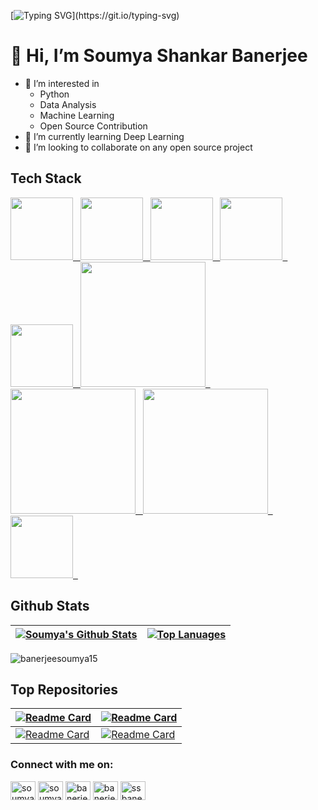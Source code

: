 [![Typing SVG](https://readme-typing-svg.herokuapp.com/?size=30&duration=2100&lines=Welcome+to+my+profile!)](https://git.io/typing-svg)
# 👋 Hi, I’m Soumya Shankar Banerjee

<!---
![Twitter URL](https://img.shields.io/twitter/url?style=social&url=https%3A%2F%2Ftwitter.com%2Fsoumya_data)
[![Linkedin](https://img.shields.io/badge/LinkedIn-blue/url?style=social&logo=linkedin&labelColor=blue&url=https://www.linkedin.com/in/soumya-shankar-banerjee/)](https://www.linkedin.com/in/soumya-shankar-banerjee/)
--->


- 👀 I’m interested in
  - Python
  - Data Analysis
  - Machine Learning
  - Open Source Contribution
- 🌱 I’m currently learning Deep Learning
- 💞️ I’m looking to collaborate on any open source project


## Tech Stack
<div>
  <a href="https://www.python.org/">
    <img width=100px src="https://upload.wikimedia.org/wikipedia/commons/thumb/c/c3/Python-logo-notext.svg/182px-Python-logo-notext.svg.png">&nbsp;&nbsp;
  </a>
  <a href="https://jupyter.org/">
    <img width=100px src="https://jupyter.org/assets/homepage/main-logo.svg">&nbsp;&nbsp;
  </a>
  <a href="https://www.sas.com/en_in/home.html">
    <img width=100px src="https://upload.wikimedia.org/wikipedia/commons/thumb/9/97/%E0%A6%B8%E0%A7%8D%E0%A6%AF%E0%A6%BE%E0%A6%B8_%E0%A6%B2%E0%A7%8B%E0%A6%97%E0%A7%8B.png/330px-%E0%A6%B8%E0%A7%8D%E0%A6%AF%E0%A6%BE%E0%A6%B8_%E0%A6%B2%E0%A7%8B%E0%A6%97%E0%A7%8B.png">&nbsp;&nbsp;
  </a>
  <a href="https://www.r-project.org/">
    <img width=100px src="https://upload.wikimedia.org/wikipedia/commons/thumb/1/1b/R_logo.svg/182px-R_logo.svg.png">&nbsp;&nbsp;
  </a>
  <a href="https://www.mysql.com/">
    <img width=100px src="https://upload.wikimedia.org/wikipedia/en/thumb/d/dd/MySQL_logo.svg/150px-MySQL_logo.svg.png">&nbsp;&nbsp;
  </a>
  <a href="https://numpy.org/">
    <img width=200px src="https://upload.wikimedia.org/wikipedia/commons/thumb/3/31/NumPy_logo_2020.svg/330px-NumPy_logo_2020.svg.png">&nbsp;&nbsp;
  </a>
  <a href="https://pandas.pydata.org/">
    <img width=200px src="https://upload.wikimedia.org/wikipedia/commons/thumb/e/ed/Pandas_logo.svg/450px-Pandas_logo.svg.png">&nbsp;&nbsp;
  </a>
  <a href="https://www.tensorflow.org/">
    <img width=200px src="https://upload.wikimedia.org/wikipedia/commons/thumb/a/ab/TensorFlow_logo.svg/330px-TensorFlow_logo.svg.png">&nbsp;&nbsp;
  </a>
  <a href="https://code.visualstudio.com/">
    <img width=100px src="https://upload.wikimedia.org/wikipedia/commons/thumb/9/9a/Visual_Studio_Code_1.35_icon.svg/113px-Visual_Studio_Code_1.35_icon.svg.png">&nbsp;&nbsp;
  </a>
</div>

## Github Stats
| <a href="https://github.com/banerjeesoumya15/github-readme-stats"><img align="center" src="https://github-readme-stats.vercel.app/api?username=banerjeesoumya15&show_icons=true&theme=cobalt&hide_border=true&count_private=true" alt="Soumya's Github Stats" /></a> | <a href="https://github.com/banerjeesoumya15/github-readme-stats"><img align="center" src="https://github-readme-stats.vercel.app/api/top-langs/?username=banerjeesoumya15&layout=compact&theme=cobalt&hide_border=true" alt="Top Lanuages" /></a> |
| ------------- | ------------- |

<img align="center" src="https://github-readme-streak-stats.herokuapp.com/?user=banerjeesoumya15&theme=tokyonight" alt="banerjeesoumya15" />




## Top Repositories
| [![Readme Card](https://github-readme-stats.vercel.app/api/pin/?username=banerjeesoumya15&repo=Data_Analysis_app&theme=cobalt&hide_border=true)](https://github.com/banerjeesoumya15/github-readme-stats) | [![Readme Card](https://github-readme-stats.vercel.app/api/pin/?username=banerjeesoumya15&repo=SQLPlayground&theme=cobalt&hide_border=true)](https://github.com/banerjeesoumya15/github-readme-stats) |
| ----------- | ------------- |
| [![Readme Card](https://github-readme-stats.vercel.app/api/pin/?username=banerjeesoumya15&repo=Mercari_Price_challenge&theme=cobalt&hide_border=true)](https://github.com/banerjeesoumya15/github-readme-stats) | [![Readme Card](https://github-readme-stats.vercel.app/api/pin/?username=banerjeesoumya15&repo=Data-Analysis-Covid19-tweets&theme=cobalt&hide_border=true)](https://github.com/banerjeesoumya15/github-readme-stats) |

<!---
## Github trophies
<p align="left"> <a href="https://github.com/ryo-ma/github-profile-trophy"><img src="https://github-profile-trophy.vercel.app/?username=banerjeesoumya15" alt="banerjeesoumya15" /></a> </p>
--->

### Connect with me on:
<p align="left">
<a href="https://twitter.com/soumya_data" target="blank"><img align="center" src="https://raw.githubusercontent.com/rahuldkjain/github-profile-readme-generator/master/src/images/icons/Social/twitter.svg" alt="soumya_data" height="30" width="40" /></a>
<a href="https://linkedin.com/in/soumya-shankar-banerjee" target="blank"><img align="center" src="https://raw.githubusercontent.com/rahuldkjain/github-profile-readme-generator/master/src/images/icons/Social/linked-in-alt.svg" alt="soumya-shankar-banerjee" height="30" width="40" /></a>
<a href="https://kaggle.com/banerjeesoumya15" target="blank"><img align="center" src="https://raw.githubusercontent.com/rahuldkjain/github-profile-readme-generator/master/src/images/icons/Social/kaggle.svg" alt="banerjeesoumya15" height="30" width="40" /></a>
<a href="https://www.hackerrank.com/banerjeesoumya15" target="blank"><img align="center" src="https://raw.githubusercontent.com/rahuldkjain/github-profile-readme-generator/master/src/images/icons/Social/hackerrank.svg" alt="banerjeesoumya15" height="30" width="40" /></a>
<a href="https://www.leetcode.com/ssbanerjee15" target="blank"><img align="center" src="https://raw.githubusercontent.com/rahuldkjain/github-profile-readme-generator/master/src/images/icons/Social/leet-code.svg" alt="ssbanerjee15" height="30" width="40" /></a>
</p>


<!---
[![Soumya's GitHub stats](https://github-readme-stats.vercel.app/api?username=banerjeesoumya15&show_icons=true&theme=cobalt)](https://github.com/banerjeesoumya15/github-readme-stats)[![Top Langs](https://github-readme-stats.vercel.app/api/top-langs/?username=banerjeesoumya15&layout=compact)](https://github.com/banerjeesoumya15/github-readme-stats)
--->

<!---
banerjeesoumya15/banerjeesoumya15 is a ✨ special ✨ repository because its `README.md` (this file) appears on your GitHub profile.
You can click the Preview link to take a look at your changes.
--->

<!---
Tutorial from
https://kevinfeng-cs88.medium.com/creating-a-killer-github-profile-readme-83671406f5cf
--->
